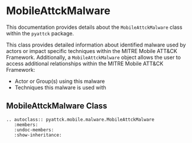 # MobileAttckMalware

This documentation provides details about the `MobileAttckMalware` class within the `pyattck` package.

This class provides detailed information about identified malware used by actors or impact specific techniques within the MITRE Mobile ATT&CK Framework.  Additionally, a `MobileAttckMalware` object allows the user to access additional relationships within the MITRE Mobile ATT&CK Framework:

* Actor or Group(s) using this malware
* Techniques this malware is used with

## MobileAttckMalware Class

```eval_rst
.. autoclass:: pyattck.mobile.malware.MobileAttckMalware
   :members:
   :undoc-members:
   :show-inheritance:
```